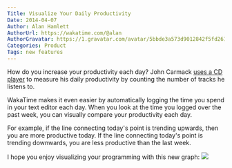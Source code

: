 ```yaml
---
Title: Visualize Your Daily Productivity
Date: 2014-04-07
Author: Alan Hamlett
AuthorUrl: https://wakatime.com/@alan
AuthorGravatar: https://1.gravatar.com/avatar/5bbde3a573d9012842f5fd261caa0bfe
Categories: Product
Tags: new features
---
```


How do you increase your productivity each day?
John Carmack <a href="https://wakatime.com/blog/2-using-a-cd-player-to-measure-your-focus">uses a CD player</a> to measure his daily productivity by counting the number of tracks he listens to.

WakaTime makes it even easier by automatically logging the time you spend in your text editor each day. When you look at the time you logged over the past week, you can visually compare your productivity each day.

For example, if the line connecting today's point is trending upwards, then you are more productive today.
If the line connecting today's point is trending downwards, you are less productive than the last week.

I hope you enjoy visualizing your programming with this new graph:
<a href="/"><img class="img img-thumbnail" src="https://wakatime.com/static/img/ScreenShots/Screen Shot 2014-04-07 at 07.04.08 AM.png" /></a>
